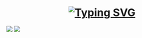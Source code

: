 <h1 align="center">
  <a href="https://git.io/typing-svg"><img src="https://readme-typing-svg.herokuapp.com?font=Fira+Code&weight=500&size=32&pause=1000&color=F76800&width=435&lines=Hi+there!%F0%9F%91%8B;I+am+Danabek+Madiyar!;or+Mahatsya%F0%9F%98%8E" alt="Typing SVG" /></a>
</h1>



![](http://github-profile-summary-cards.vercel.app/api/cards/profile-details?username=Mahatsya&theme=slateorange) ![](http://github-profile-summary-cards.vercel.app/api/cards/stats?username=mahatsya&theme=slateorange)
